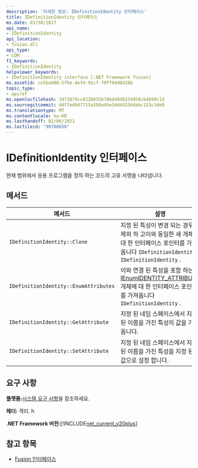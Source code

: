 ```yaml
---
description: '자세한 정보: IDefinitionIdentity 인터페이스'
title: IDefinitionIdentity 인터페이스
ms.date: 03/30/2017
api_name:
- IDefinitionIdentity
api_location:
- fusion.dll
api_type:
- COM
f1_keywords:
- IDefinitionIdentity
helpviewer_keywords:
- IDefinitionIdentity interface [.NET Framework fusion]
ms.assetid: ce5ba888-5fbe-4efd-91cf-f0ff94d8428b
topic_type:
- apiref
ms.openlocfilehash: 3471879cc822b655b786dd9d8234950cb4b99c1d
ms.sourcegitcommit: ddf7edb67715a5b9a45e3dd44536dabc153c1de0
ms.translationtype: MT
ms.contentlocale: ko-KR
ms.lasthandoff: 02/06/2021
ms.locfileid: "99760656"
---
```

# <a name="idefinitionidentity-interface"></a>IDefinitionIdentity 인터페이스

현재 범위에서 응용 프로그램을 정의 하는 코드의 고유 서명을 나타냅니다.  
  
## <a name="methods"></a>메서드  
  
|메서드|설명|  
|------------|-----------------|  
|`IDefinitionIdentity::Clone`|지정 된 특성이 변경 되는 경우를 제외 하 고이와 동일한 새 개체에 대 한 인터페이스 포인터를 가져옵니다 `IDefinitionIdentity` `IDefinitionIdentity` .|  
|`IDefinitionIdentity::EnumAttributes`|이와 연결 된 특성을 포함 하는 [IEnumIDENTITY_ATTRIBUTE](ienumidentity-attribute-interface.md) 개체에 대 한 인터페이스 포인터를 가져옵니다 `IDefinitionIdentity` .|  
|`IDefinitionIdentity::GetAttribute`|지정 된 네임 스페이스에서 지정 된 이름을 가진 특성의 값을 가져옵니다.|  
|`IDefinitionIdentity::SetAttribute`|지정 된 네임 스페이스에서 지정 된 이름을 가진 특성을 지정 된 값으로 설정 합니다.|  
  
## <a name="requirements"></a>요구 사항  

 **플랫폼:**[시스템 요구 사항](../../get-started/system-requirements.md)을 참조하세요.  
  
 **헤더:** 격리. h  
  
 **.NET Framework 버전:**[!INCLUDE[net_current_v20plus](../../../../includes/net-current-v20plus-md.md)]  
  
## <a name="see-also"></a>참고 항목

- [Fusion 인터페이스](fusion-interfaces.md)
